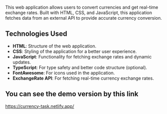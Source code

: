  This web application allows users to convert currencies and get real-time exchange rates. Built with HTML, CSS, and JavaScript, this application fetches data from an external API to provide accurate currency conversion. 
 
## Technologies Used 
 
- **HTML**: Structure of the web application. 
- **CSS**: Styling of the application for a better user experience. 
- **JavaScript**: Functionality for fetching exchange rates and dynamic updates. 
- **TypeScript**: For type safety and better code structure (optional). 
- **FontAwesome**: For icons used in the application. 
- **ExchangeRate API**: For fetching real-time currency exchange rates.

## You can see the demo version by this link
https://currency-task.netlify.app/
